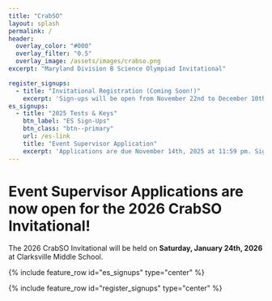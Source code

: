 ```yaml
---
title: "CrabSO"
layout: splash
permalink: /
header:
  overlay_color: "#000"
  overlay_filter: "0.5"
  overlay_image: /assets/images/crabso.png
excerpt: "Maryland Division B Science Olympiad Invitational"

register_signups:
  - title: "Invitational Registration (Coming Soon!)"
    excerpt: 'Sign-ups will be open from November 22nd to December 10th, 2025.'
es_signups:
  - title: "2025 Tests & Keys"
    btn_label: "ES Sign-Ups"
    btn_class: "btn--primary"
    url: /es-link
    title: "Event Supervisor Application"
    excerpt: 'Applications are due November 14th, 2025 at 11:59 pm. Sign up at the link below!'
---
```


# Event Supervisor Applications are now open for the 2026 CrabSO Invitational!

The 2026 CrabSO Invitational will be held on **Saturday, January 24th, 2026** at Clarksville Middle School.

{% include feature_row id="es_signups" type="center" %}

{% include feature_row id="register_signups" type="center" %}
